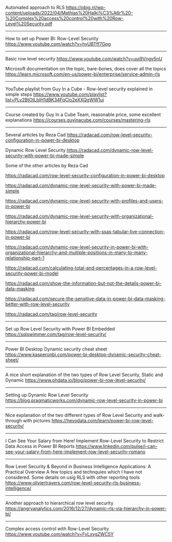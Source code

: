 Automated approach to RLS
https://pbig.nl/wp-content/uploads/2022/04/Mathias%20Halkj%C3%A6r%20-%20Complex%20access%20control%20with%20Row-Level%20Security.pdf

---

How to set up Power BI: Row-Level Security
https://www.youtube.com/watch?v=hyUBTff7Gpg

---

Basic row level security
https://www.youtube.com/watch?v=uui9Vngv5nU


Microsoft documentation on the topic, bare-bones, does cover all the topics
https://learn.microsoft.com/en-us/power-bi/enterprise/service-admin-rls

---
YouTube playlist from Guy In a Cube - Row-level security explained in simple steps
https://www.youtube.com/playlist?list=PLv2BtOtLblH1dBK34FqClo2eXXQgWW1ui

---
Course created by Guy In a Cube Team, reasonable price, some excellent explanations
https://courses.guyinacube.com/courses/mastering-rls

---
Several articles by Reza Cad
https://radacad.com/row-level-security-configuration-in-power-bi-desktop

Dynamic Row Level Security
https://radacad.com/dynamic-row-level-security-with-power-bi-made-simple

Some of the other articles by Reza Cad

https://radacad.com/row-level-security-configuration-in-power-bi-desktop

https://radacad.com/dynamic-row-level-security-with-power-bi-made-simple

https://radacad.com/dynamic-row-level-security-with-profiles-and-users-in-power-bi

https://radacad.com/dynamic-row-level-security-with-organizational-hierarchy-power-bi

https://radacad.com/row-level-security-with-ssas-tabular-live-connection-in-power-bi

https://radacad.com/dynamic-row-level-security-in-power-bi-with-organizational-hierarchy-and-multiple-positions-in-many-to-many-relationship-part-1

https://radacad.com/calculating-total-and-percentages-in-a-row-level-security-power-bi-model

https://radacad.com/show-the-information-but-not-the-details-power-bi-data-masking

https://radacad.com/secure-the-sensitive-data-in-power-bi-data-masking-better-with-row-level-security

https://radacad.com/tag/row-level-security

---
Set up Row Level Security with Power BI Embedded
https://sqlswimmer.com/tag/row-level-security/

---
Power BI Desktop Dynamic security cheat sheet
https://www.kasperonbi.com/power-bi-desktop-dynamic-security-cheat-sheet/

---
A nice short explanation of the two types of Row Level Security, Static and Dynamic
https://www.phdata.io/blog/power-bi-row-level-security/

---
Setting up Dynamic Row Level Security
https://blog.pragmaticworks.com/dynamic-row-level-security-in-power-bi

---
Nice explanation of the two different types of Row Level Security and walk-through with pictures
https://hevodata.com/learn/power-bi-row-level-security/

---
I Can See Your Salary from Here! Implement Row-Level Security to Restrict Data Access in Power BI Reports
https://www.linkedin.com/pulse/i-can-see-your-salary-from-here-implement-row-level-security-romano

---
Row Level Security & Beyond in Business Intelligence Applications: A Practical Overview
A few topics and technquies which I have not considered. Some details on usig RLS with other reporting tools
https://www.oliviertravers.com/row-level-security-rls-business-intelligence/

---
Another approach to hierarchical row level security
https://angryanalytics.com/2016/12/27/dynamic-rls-via-hierarchy-in-power-bi/

---
Complex access control with Row-Level Security 
https://www.youtube.com/watch?v=FvLxvgZWC5Y